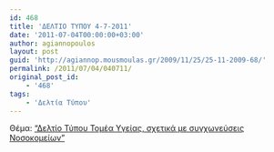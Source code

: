 ```yaml
---
id: 468
title: 'ΔΕΛΤΙΟ ΤΥΠΟΥ 4-7-2011'
date: '2011-07-04T00:00:00+03:00'
author: agiannopoulos
layout: post
guid: 'http://agiannop.mousmoulas.gr/2009/11/25/25-11-2009-68/'
permalink: /2011/07/04/040711/
original_post_id:
    - '468'
tags:
    - 'Δελτία Τύπου'
---
```


Θέμα: [“Δελτίο Τύπου Τομέα Υγείας, σχετικά με συγχωνεύσεις Νοσοκομείων” ](/wp-content/uploads/2009/11/04072011_dt_gia_sygxoneyseis_nosok.pdf)